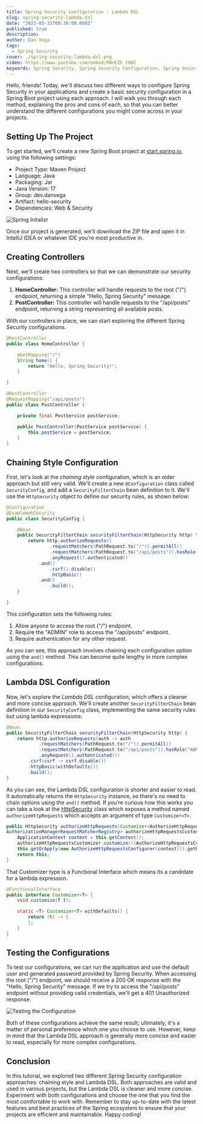```yaml
---
title: Spring Security Configuration - Lambda DSL
slug: spring-security-lambda-dsl
date: "2023-03-15T09:30:00.000Z"
published: true
description:
author: Dan Vega
tags:
  - Spring Security
cover: ./spring-security-lambda-dsl.png
video: https://www.youtube.com/embed/PWnEZh_t0WI
keywords: Spring Security, Spring Security Configuration, Spring Security Lambda DSL
---
```


Hello, friends! Today, we'll discuss two different ways to configure Spring Security in your applications and create a basic security configuration in a Spring Boot project using each approach. I will walk you through each method, explaining the pros and cons of each, so that you can better understand the different configurations you might come across in your projects.

## Setting Up The Project

To get started, we'll create a new Spring Boot project at [start.spring.io](https://start.spring.io/), using the following settings:

- Project Type: Maven Project
- Language: Java
- Packaging: Jar
- Java Version: 17
- Group: dev.danvega
- Artifact: hello-security
- Dependencies: Web & Security

![Spring Initalizr](/images/blog/2023/03/15/spring-init.png)

Once our project is generated, we'll download the ZIP file and open it in IntelliJ IDEA or whatever IDE you’re most productive in.

## Creating Controllers

Next, we'll create two controllers so that we can demonstrate our security configurations:

1. **HomeController:** This controller will handle requests to the root ("/") endpoint, returning a simple "Hello, Spring Security" message.
2. **PostController:** This controller will handle requests to the "/api/posts" endpoint, returning a string representing all available posts.

With our controllers in place, we can start exploring the different Spring Security configurations.

```java
@RestController
public class HomeController {

    @GetMapping("/")
    String home() {
        return "Hello, Spring Security!";
    }

}
```

```java
@RestController
@RequestMapping("/api/posts")
public class PostController {

    private final PostService postService;

    public PostController(PostService postService) {
        this.postService = postService;
    }
}
```

## Chaining Style Configuration

First, let's look at the _chaining style_ configuration, which is an older approach but still very valid. We'll create a new `@Configuration` class called `SecurityConfig`, and add a `SecurityFilterChain` bean definition to it. We'll use the `HttpSecurity` object to define our security rules, as shown below:

```java
@Configuration
@EnableWebSecurity
public class SecurityConfig {

    @Bean
    public SecurityFilterChain securityFilterChain(HttpSecurity http) throws Exception {
        return http.authorizeRequests()
                .requestMatchers(PathRequest.to("/")).permitAll()
                .requestMatchers(PathRequest.to("/api/posts")).hasRole("ADMIN")
                .anyRequest().authenticated()
            .and()
                .csrf().disable()
                .httpBasic()
            .and()
                .build();
    }

}

```

This configuration sets the following rules:

1. Allow anyone to access the root ("/") endpoint.
2. Require the "ADMIN" role to access the "/api/posts" endpoint.
3. Require authentication for any other request.

As you can see, this approach involves chaining each configuration option using the `and()` method. This can become quite lengthy in more complex configurations.

## Lambda DSL Configuration

Now, let's explore the _Lambda DSL_ configuration, which offers a cleaner and more concise approach. We'll create another `SecurityFilterChain` bean definition in our `SecurityConfig` class, implementing the same security rules but using lambda expressions:

```java
@Bean
public SecurityFilterChain securityFilterChain(HttpSecurity http) {
    return http.authorizeRequests(auth -> auth
            .requestMatchers(PathRequest.to("/")).permitAll()
            .requestMatchers(PathRequest.to("/api/posts")).hasRole("ADMIN")
            .anyRequest().authenticated())
        .csrf(csrf -> csrf.disable())
        .httpBasic(withDefaults())
        .build();
}

```

As you can see, the Lambda DSL configuration is shorter and easier to read. It automatically returns the `HttpSecurity` instance, so there's no need to chain options using the `and()` method. If you’re curious how this works you can take a look at the [HttpSecurity](https://docs.spring.io/spring-security/site/docs/current/api/org/springframework/security/config/annotation/web/builders/HttpSecurity.html) class which exposes a method named `authorizeHttpRequests` which accepts an argument of type `Customizer<T>`.

```java
public HttpSecurity authorizeHttpRequests(Customizer<AuthorizeHttpRequestsConfigurer<HttpSecurity>.
AuthorizationManagerRequestMatcherRegistry> authorizeHttpRequestsCustomizer) throws Exception {
    ApplicationContext context = this.getContext();
    authorizeHttpRequestsCustomizer.customize(((AuthorizeHttpRequestsConfigurer)
    this.getOrApply(new AuthorizeHttpRequestsConfigurer(context))).getRegistry());
    return this;
}
```

That Customizer type is a Functional Interface which means its a candidate for a lambda expression.

```java
@FunctionalInterface
public interface Customizer<T> {
    void customize(T t);

    static <T> Customizer<T> withDefaults() {
        return (t) -> {
        };
    }
}
```

## Testing the Configurations

To test our configurations, we can run the application and use the default user and generated password provided by Spring Security. When accessing the root ("/") endpoint, we should receive a 200 OK response with the "Hello, Spring Security" message. If we try to access the "/api/posts" endpoint without providing valid credentials, we'll get a 401 Unauthorized response.

![Testing the Configuration](/images/blog/2023/03/15/test-config.png)

Both of these configurations achieve the same result; ultimately, it's a matter of personal preference which one you choose to use. However, keep in mind that the Lambda DSL approach is generally more concise and easier to read, especially for more complex configurations.

## Conclusion

In this tutorial, we explored two different Spring Security configuration approaches: chaining style and Lambda DSL. Both approaches are valid and used in various projects, but the Lambda DSL is cleaner and more concise. Experiment with both configurations and choose the one that you find the most comfortable to work with. Remember to stay up-to-date with the latest features and best practices of the Spring ecosystem to ensure that your projects are efficient and maintainable. Happy coding!


